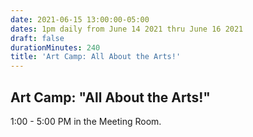 ```yaml
---
date: 2021-06-15 13:00:00-05:00
dates: 1pm daily from June 14 2021 thru June 16 2021
draft: false
durationMinutes: 240
title: 'Art Camp: All About the Arts!'
---
```


## Art Camp: "All About the Arts!"  
1:00 - 5:00 PM in the Meeting Room.